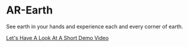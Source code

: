 # AR-Earth
See earth in your hands and experience each and every corner of earth.

[Let's Have A Look At A Short Demo Video](https://drive.google.com/open?id=10aX-SPJqbtMABcEpUrahf8yhXe-5Ir3n)
